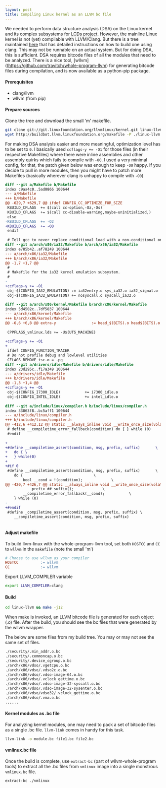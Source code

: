```yaml
---
layout: post
title: Compiling Linux kernel as an LLVM bc file
---
```


We needed to perform data structure analysis (DSA) on the Linux kernel and its complex subsystems for [LCDs project](http://www.cs.utah.edu/~aburtsev/lcd-doc/index.php). However, the mainline Linux kernel is not (yet) compilable with LLVM/Clang. But there is a tree maintained [here](http://llvm.linuxfoundation.org/index.php/Main_Page) that has detailed instructions on how to build one using clang. This may not be runnable on an actual system. But for doing DSA, this is sufficient. DSA requires bitcode files of all the modules that need to be analyzed. There is a nice tool, [wllvm]((https://github.com/travitch/whole-program-llvm) for generating bitcode files during compilation, and is now available as a python-pip package.

#### Prerequisites
* clang/llvm
* wllvm (from pip)

#### Prepare sources

Clone the tree and download the small 'm' makefile.

~~~ bash
git clone git://git.linuxfoundation.org/llvmlinux/kernel.git linux-llvm
wget http://buildbot.llvm.linuxfoundation.org/makefile -P ./linux-llvm
~~~

For making DSA analysis easier and more meaningful, optimization level has to be set to `0`. I basically used `ccflags-y += -O1` for those files (in their respective Makefiles) where there were inline assemblies and other assembly quirks which fails to compile with `-O0`. I used a very minimal config, for that, the patch given below was enough to keep `-O0` happy. If you decide to pull in more modules, then you might have to patch more Makefiles (basically wherever clang is unhappy to compile with `-O0`)

~~~ patch
diff --git a/Makefile b/Makefile
index c9aa4c0..5ad0866 100644
--- a/Makefile
+++ b/Makefile
@@ -629,7 +629,7 @@ ifdef CONFIG_CC_OPTIMIZE_FOR_SIZE
 KBUILD_CFLAGS	+= $(call cc-option,-Oz,-Os)
 KBUILD_CFLAGS	+= $(call cc-disable-warning,maybe-uninitialized,)
 else
-KBUILD_CFLAGS	+= -O2
+KBUILD_CFLAGS	+= -O0
 endif
 
 # Tell gcc to never replace conditional load with a non-conditional one
diff --git a/arch/x86/ia32/Makefile b/arch/x86/ia32/Makefile
index e785b42..af78249 100644
--- a/arch/x86/ia32/Makefile
+++ b/arch/x86/ia32/Makefile
@@ -1,7 +1,7 @@
 #
 # Makefile for the ia32 kernel emulation subsystem.
 #
-
+ccflags-y += -O1
 obj-$(CONFIG_IA32_EMULATION) := ia32entry.o sys_ia32.o ia32_signal.o
 obj-$(CONFIG_IA32_EMULATION) += nosyscall.o syscall_ia32.o
 
diff --git a/arch/x86/kernel/Makefile b/arch/x86/kernel/Makefile
index 5d4502c..7df5837 100644
--- a/arch/x86/kernel/Makefile
+++ b/arch/x86/kernel/Makefile
@@ -6,6 +6,8 @@ extra-y                := head_$(BITS).o head$(BITS).o head.o vmlinux.lds
 
 CPPFLAGS_vmlinux.lds += -U$(UTS_MACHINE)
 
+ccflags-y += -O1
+
 ifdef CONFIG_FUNCTION_TRACER
 # Do not profile debug and lowlevel utilities
 CFLAGS_REMOVE_tsc.o = -pg
diff --git a/drivers/idle/Makefile b/drivers/idle/Makefile
index 23d295c..f17a349 100644
--- a/drivers/idle/Makefile
+++ b/drivers/idle/Makefile
@@ -1,3 +1,4 @@
+ccflags-y += -O1
 obj-$(CONFIG_I7300_IDLE)			+= i7300_idle.o
 obj-$(CONFIG_INTEL_IDLE)			+= intel_idle.o
 
diff --git a/include/linux/compiler.h b/include/linux/compiler.h
index 33063f8..bc5aff1 100644
--- a/include/linux/compiler.h
+++ b/include/linux/compiler.h
@@ -412,6 +412,12 @@ static __always_inline void __write_once_size(volatile void *p, void *res, int s
 # define __compiletime_error_fallback(condition) do { } while (0)
 #endif
 
+
+#define __compiletime_assert(condition, msg, prefix, suffix)		\
+	do { \
+	} while(0)
+
+#if 0
 #define __compiletime_assert(condition, msg, prefix, suffix)		\
 	do {								\
 		bool __cond = !(condition);				\
@@ -420,7 +426,7 @@ static __always_inline void __write_once_size(volatile void *p, void *res, int s
 			prefix ## suffix();				\
 		__compiletime_error_fallback(__cond);			\
 	} while (0)
-
+#endif
 #define _compiletime_assert(condition, msg, prefix, suffix) \
 	__compiletime_assert(condition, msg, prefix, suffix)
 
~~~

#### Adjust makefile
To build llvm-linux with the whole-program-llvm tool, set both `HOSTCC` and `CC` to `wllvm` in the `makefile` (note the small 'm')

~~~ makefile
# Choose to use wllvm as your compiler
HOSTCC          := wllvm
CC              := wllvm
~~~

Export LLVM_COMPILER variable

~~~ bash
export LLVM_COMPILER=clang
~~~

#### Build

~~~ bash
cd linux-llvm && make -j12
~~~
When make is invoked, an LLVM bitcode file is generated for each object (.o) file. After the build, you should see the bc files that were generated by the wllvm wrapper.

The below are some files from my build tree. You may or may not see the same set of files.

~~~ bash
./security/.min_addr.o.bc
./security/.commoncap.o.bc
./security/.device_cgroup.o.bc
./arch/x86/vdso/.vgetcpu.o.bc
./arch/x86/vdso/.vdso2c.o.bc
./arch/x86/vdso/.vdso-image-64.o.bc
./arch/x86/vdso/.vclock_gettime.o.bc
./arch/x86/vdso/.vdso-image-32-syscall.o.bc
./arch/x86/vdso/.vdso-image-32-sysenter.o.bc
./arch/x86/vdso/vdso32/.vclock_gettime.o.bc
./arch/x86/vdso/.vma.o.bc
......
~~~

#### Kernel modules as .bc file
For analyzing kernel modules, one may need to pack a set of bitcode files as a single .bc file. `llvm-link` comes in handy for this task.

~~~ bash
llvm-link -o module.bc file1.bc file2.bc
~~~

#### vmlinux.bc file

Once the build is complete, use `extract-bc` (part of wllvm-whole-program tools) to extract all the .bc files from `vmlinux` image into a single monstrous `vmlinux.bc` file.

~~~ bash
extract-bc ./vmlinux
~~~
